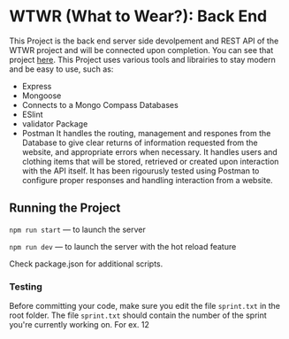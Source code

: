 # WTWR (What to Wear?): Back End
This Project is the back end server side devolpement and REST API of the WTWR project and will be connected upon completion. You can see that project [here](https://github.com/cole-essig/se_project_react).
This Project uses various tools and librairies to stay modern and be easy to use, such as:
 - Express
 - Mongoose
 - Connects to a Mongo Compass Databases
 - ESlint
 - validator Package
 - Postman
It handles the routing, management and respones from the Database to give clear returns of information requested from the website, and appropriate errors when necessary. It handles users and clothing items that will be stored, retrieved or created upon interaction with the API itself. It has been rigourusly tested using Postman to configure proper responses and handling interaction from a website.
## Running the Project
`npm run start` — to launch the server 

`npm run dev` — to launch the server with the hot reload feature

Check package.json for additional scripts.

### Testing
Before committing your code, make sure you edit the file `sprint.txt` in the root folder. The file `sprint.txt` should contain the number of the sprint you're currently working on. For ex. 12
